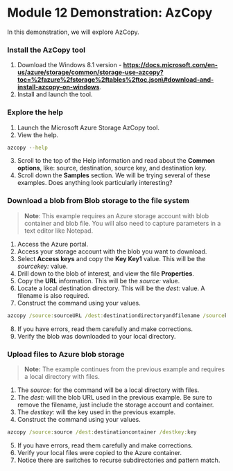 # Module 12 Demonstration: AzCopy 

In this demonstration, we will explore AzCopy.

### Install the AzCopy tool 

1. Download the Windows 8.1 version - **https://docs.microsoft.com/en-us/azure/storage/common/storage-use-azcopy?toc=%2fazure%2fstorage%2ftables%2ftoc.json\#download-and-install-az­copy-on-windows**.
2. Install and launch the tool.

### Explore the help 

1. Launch the Microsoft Azure Storage AzCopy tool.
2. View the help.

``` bat
azcopy --help
```

3. Scroll to the top of the Help information and read about the **Common options**, like: source, destina­tion, source key, and destination key.
4. Scroll down the **Samples** section. We will be trying several of these examples. Does anything look particularly interesting?

### Download a blob from Blob storage to the file system 

> **Note**: This example requires an Azure storage account with blob container and blob file. You will also need to capture parameters in a text editor like Notepad.

1. Access the Azure portal.
2. Access your storage account with the blob you want to download.
3. Select **Access keys** and copy the **Key Key1** value. This will be the *sourcekey:* value.
4. Drill down to the blob of interest, and view the file **Properties**.
5. Copy the **URL** information. This will be the *source:* value.
6. Locate a local destination directory. This will be the *dest:* value. A filename is also required.
7. Construct the command using your values.

``` bat
azcopy /source:sourceURL /dest:destinationdirectoryandfilename /source­key:"key"
```

8. If you have errors, read them carefully and make corrections.
9. Verify the blob was downloaded to your local directory.

### Upload files to Azure blob storage 

> **Note:** The example continues from the previous example and requires a local directory with files.

1. The *source:* for the command will be a local directory with files.
2. The *dest:* will the blob URL used in the previous example. Be sure to remove the filename, just include the storage account and container.
3. The *destkey:* will the key used in the previous example.
4. Construct the command using your values.

``` bat
azcopy /source:source /dest:destinationcontainer /destkey:key
```

5. If you have errors, read them carefully and make corrections.
6. Verify your local files were copied to the Azure container.
7. Notice there are switches to recurse subdirectories and pattern match.
